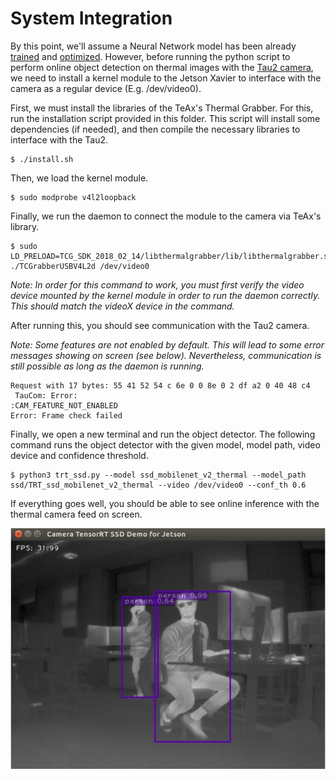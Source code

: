  System Integration
====================================

By this point, we'll assume a Neural Network model has been already [trained](../tensorflow_training/) and [optimized](../tensorrt/). However, before running the python script to perform online object detection on thermal images with the [Tau2 camera](../CAD/), we need to install a kernel module to the Jetson Xavier to interface with the camera as a regular device (E.g. /dev/video0).

First, we must install the libraries of the TeAx's Thermal Grabber. For this, run the installation script provided in this folder. This script will install some dependencies (if needed), and then compile the necessary libraries to interface with the Tau2. 

```
$ ./install.sh
```



Then, we load the kernel module. 

```
$ sudo modprobe v4l2loopback
```



Finally, we run the daemon to connect the module to the camera via TeAx's library.

```
$ sudo LD_PRELOAD=TCG_SDK_2018_02_14/libthermalgrabber/lib/libthermalgrabber.so ./TCGrabberUSBV4L2d /dev/video0
```

*Note: In order for this command to work, you must first verify the video device mounted by the kernel module in order to run the daemon correctly. This should match the videoX device in the command.*



After running this, you should see communication with the Tau2 camera. 



*Note: Some features are not enabled by default. This will lead to some error messages showing on screen (see below). Nevertheless, communication is still possible as long as the daemon is running.*



```
Request with 17 bytes: 55 41 52 54 c 6e 0 0 8e 0 2 df a2 0 40 48 c4 
 TauCom: Error:
:CAM_FEATURE_NOT_ENABLED
Error: Frame check failed
```



Finally, we open a new terminal and run the object detector. The following command runs the object detector with the given model, model path, video device and confidence threshold. 



```
$ python3 trt_ssd.py --model ssd_mobilenet_v2_thermal --model_path ssd/TRT_ssd_mobilenet_v2_thermal --video /dev/video0 --conf_th 0.6
```



If everything goes well, you should be able to see online inference with the thermal camera feed on screen.



<center>
    <img src="docs/thermal_capture.JPG" width="600px" />
</center>

​    



